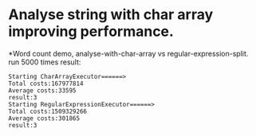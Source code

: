 Analyse string with char array improving performance.
=========
*Word count demo, analyse-with-char-array vs regular-expression-split.
run 5000 times result:
```
Starting CharArrayExecutor======>
Total costs:167977814
Average costs:33595
result:3
Starting RegularExpressionExecutor======>
Total costs:1509329266
Average costs:301865
result:3
```